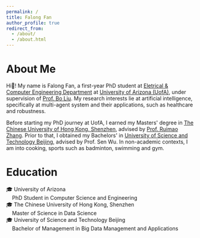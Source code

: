 ```yaml
---
permalink: /
title: Falong Fan
author_profile: true
redirect_from: 
  - /about/
  - /about.html
---
```


# About Me

Hi👋! My name is Falong Fan, a first-year PhD student at [Eletrical & Computer Engineering Department](https://ece.engineering.arizona.edu/) at [University of Arizona (UofA)](https://www.arizona.edu/), under supervision of [Prof. Bo Liu](https://ergodicmarkovian.github.io/main/). My research interests lie at artificial intelligence, specifically at multi-agent system and their applications, such as healthcare and robustness. 

Before starting my PhD journey at UofA, I earned my Masters' degree in [The Chinese University of Hong Kong, Shenzhen](https://www.cuhk.edu.cn/en), advised by [Prof. Ruimao Zhang](http://zhangruimao.site/). Prior to that, I obtained my Bachelors' in [University of Science and Technology Beijing](https://en.ustb.edu.cn/), advised by Prof. Sen Wu. In non-academic contexts, I am into cooking, sports such as badminton, swimming and gym. 

# Education
🎓 University of Arizona     
&nbsp;&nbsp;&nbsp;&nbsp;PhD Student in Computer Science and Engineering    
🎓 The Chinese University of Hong Kong, Shenzhen     
&nbsp;&nbsp;&nbsp;&nbsp;Master of Science in Data Science     
🎓 University of Science and Technology Beijing     
&nbsp;&nbsp;&nbsp;&nbsp;Bachelor of Management in Big Data Management and Applications     
